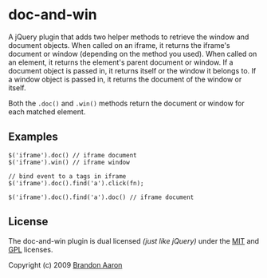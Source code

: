 # doc-and-win

A jQuery plugin that adds two helper methods to retrieve the window and document objects. When called on an iframe, it returns the iframe's document or window (depending on the method you used). When called on an element, it returns the element's parent document or window. If a document object is passed in, it returns itself or the window it belongs to. If a window object is passed in, it returns the document of the window or itself.

Both the `.doc()` and `.win()` methods return the document or window for each matched element.

## Examples

    $('iframe').doc() // iframe document
    $('iframe').win() // iframe window
    
    // bind event to a tags in iframe
    $('iframe').doc().find('a').click(fn);

    $('iframe').doc().find('a').doc() // iframe document


## License

The doc-and-win plugin is dual licensed *(just like jQuery)* under the [MIT](http://www.opensource.org/licenses/mit-license.php) and [GPL](http://www.opensource.org/licenses/gpl-license.php) licenses.

Copyright (c) 2009 [Brandon Aaron](http://brandonaaron.net)